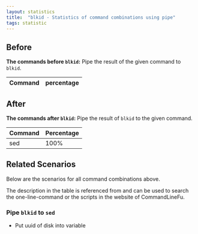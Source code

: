 ```yaml
---
layout: statistics
title:  "blkid - Statistics of command combinations using pipe"
tags: statistic
---
```


## Before

__The commands before `blkid`:__ Pipe the result of the given command to `blkid`.

| Command | percentage |
|--------|--------|



## After

__The commands after `blkid`:__ Pipe the result of `blkid` to the given command.

| Command | Percentage | 
|-------|--------|
| sed | 100% |



## Related Scenarios

Below are the scenarios for all command combinations above.

The description in the table is referenced from and can be used to search the one-line-command or the scripts in the website of CommandLineFu.




### Pipe `blkid` to `sed`

- Put uuid of disk into variable

            

